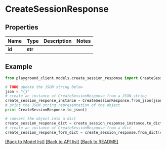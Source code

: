 # CreateSessionResponse


## Properties
Name | Type | Description | Notes
------------ | ------------- | ------------- | -------------
**id** | **str** |  | 

## Example

```python
from playground_client.models.create_session_response import CreateSessionResponse

# TODO update the JSON string below
json = "{}"
# create an instance of CreateSessionResponse from a JSON string
create_session_response_instance = CreateSessionResponse.from_json(json)
# print the JSON string representation of the object
print CreateSessionResponse.to_json()

# convert the object into a dict
create_session_response_dict = create_session_response_instance.to_dict()
# create an instance of CreateSessionResponse from a dict
create_session_response_form_dict = create_session_response.from_dict(create_session_response_dict)
```
[[Back to Model list]](../README.md#documentation-for-models) [[Back to API list]](../README.md#documentation-for-api-endpoints) [[Back to README]](../README.md)


